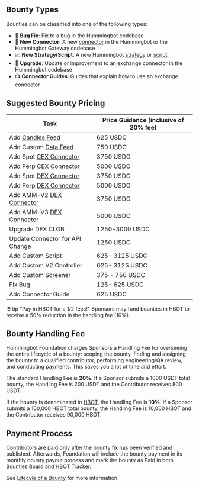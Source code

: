 ## Bounty Types

Bounties can be classified into one of the following types:

* 🐞 **Bug Fix**: Fix to a bug in the Hummingbot codebase
* 🏦 **New Connector**: A new [connector](/exchanges/) in the Hummingbot or the Hummingbot Gateway codebase
* 📈 **New Strategy/Script**: A new Hummingbot [strategy](/strategies/) or [script](/scripts/)
* 🚀 **Upgrade**: Update or improvement to an exchange connector in the Hummingbot codebase
* 📺 **Connector Guides**: Guides that explain how to use an exchange connector

## Suggested Bounty Pricing

| Task | Price Guidance (inclusive of 20% fee) |
| --- | --- |
| Add [Candles Feed](../v2-strategies/data/index.md) | 625 USDC |
| Add Custom [Data Feed](https://github.com/hummingbot/hummingbot/tree/master/hummingbot/data_feed) | 750 USDC |
| Add Spot [CEX Connector](../cex-connectors/index.md) | 3750 USDC |
| Add Perp [CEX Connector](../cex-connectors/index.md) | 5000 USDC |
| Add Spot [DEX Connector](../dex-connectors/index.md) | 3750 USDC |
| Add Perp [DEX Connector](../dex-connectors/index.md) | 5000 USDC |
| Add AMM-V2 [DEX Connector](../dex-connectors/index.md) | 3750 USDC |
| Add AMM-V3 [DEX Connector](../dex-connectors/index.md) | 5000 USDC |
| Upgrade DEX CLOB | 1250-3000 USDC |
| Update Connector for API Change | 1250 USDC |
| Add Custom Script | 625- 3125 USDC |
| Add Custom V2 Controller | 625- 3125 USDC |
| Add Custom Screener | 375 - 750 USDC |
| Fix Bug | 125- 625 USDC |
| Add Connector Guide | 625 USDC |

!!! tip "Pay in HBOT for a 1/2 fees!"
    Sponsors may fund bounties in HBOT to receive a 50% reduction in the handling fee (10%).

## Bounty Handling Fee

Hummingbot Foundation charges Sponsors a Handling Fee for overseeing the entire lifecycle of a bounty: scoping the bounty, finding and assigning the bounty to a qualified contributor, performing engineering/QA review, and conducting payments. This saves you a lot of time and effort.

The standard Handling Fee is **20%**. If a Sponsor submits a 1000 USDT total bounty, the Handling Fee is 200 USDT and the Contributor receives 800 USDT.

If the bounty is denominated in [HBOT](https://etherscan.io/token/0xe5097d9baeafb89f9bcb78c9290d545db5f9e9cb), the Handling Fee is **10%**. If a Sponsor submits a 100,000 HBOT total bounty, the Handling Fee is 10,000 HBOT and the Contributor receives 90,000 HBOT.

## Payment Process

Contributors are paid only after the bounty fix has been verified and published. Afterwards, Foundation will include the bounty payment in its monthly bounty payout process and mark the bounty as Paid in both [Bounties Board](https://github.com/orgs/hummingbot/projects/7/views/1) and [HBOT Tracker](https://docs.google.com/spreadsheets/d/1UNAumPMnXfsghAAXrfKkPGRH9QlC8k7Cu1FGQVL1t0M/edit?usp=sharing).

See [Lifecyle of a Bounty](./lifecycle.md) for more information.